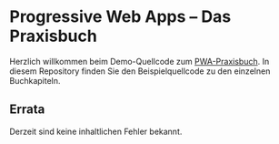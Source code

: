 # Progressive Web Apps – Das Praxisbuch

Herzlich willkommen beim Demo-Quellcode zum [PWA-Praxisbuch](https://www.rheinwerk-verlag.de/progressive-web-apps_4707/). In diesem Repository finden Sie den Beispielquellcode zu den einzelnen Buchkapiteln.

## Errata
Derzeit sind keine inhaltlichen Fehler bekannt.